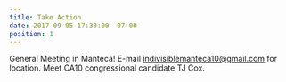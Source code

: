 ```yaml
---
title: Take Action
date: 2017-09-05 17:30:00 -07:00
position: 1
---
```


General Meeting in Manteca!  E-mail indivisiblemanteca10@gmail.com for location.  Meet CA10 congressional candidate TJ Cox.
